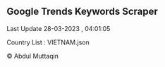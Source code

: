 

## Google Trends Keywords Scraper 
 
Last Update 28-03-2023 , 04:01:05

Country List :
VIETNAM.json



© Abdul Muttaqin 
